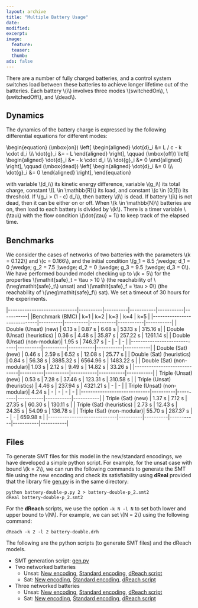 ```yaml
---
layout: archive
title: "Multiple Battery Usage"
date:
modified:
excerpt:
image:
  feature:
  teaser:
  thumb:
ads: false
---
```


There are a number of fully charged batteries, and a control system 
switches load between these batteries to achieve longer lifetime
out of the batteries.
Each battery \\(i\\) involves three modes \\(switchedOn\\), \\(switchedOff\\), 
and \\(dead\\).

## Dynamics

The dynamics of the battery charge is expressed by the following differential equations 
for different modes:

\begin{equation}
(\mbox{on})
\left[
\begin{aligned}
\dot{d}_i &= L / c  - k \cdot d_i
\\\\\\
\dot{g}_i &= - L
\end{aligned}
\right],
\qquad
(\mbox{off})
\left[
\begin{aligned}
\dot{d}_i &= - k \cdot d_i
\\\\\\
\dot{g}_i &= 0
\end{aligned}
\right],
\qquad
(\mbox{dead})
\left[
\begin{aligned}
\dot{d}_i &= 0
\\\\\\
\dot{g}_i &= 0
\end{aligned}
\right],
\end{equation}


with variable \\(d_i\\) its kinetic energy difference,
variable \\(g_i\\) its total charge,
constant \\(L \in \mathbb{R}\\) its load,
and constant \\(c \in [0,1]\\) its threshold.
If \\(g_i > (1 - c) d_i\\),
then battery \\(i\\) is dead.
If battery \\(i\\) is not dead,
then it can be either on or off.
When \\(k \in \mathbb{N}\\) batteries are on, 
then load to each battery is divided by \\(k\\).
There is a timer variable \\(\tau\\)
with the flow condition \\(\dot{\tau} = 1\\)
to keep track of the elapsed time.



## Benchmarks

We consider the cases of networks of two batteries
with the parameters
\\(k = 0.122\\)
and
\\(c = 0.166\\),
and the initial condition \\(g_1 = 8.5 \;\wedge\; d_1 = 0 \;\wedge\; g_2 = 7.5 \;\wedge\; d_2 = 0 \;\wedge\; g_3 = 9.5 \;\wedge\; d_3 = 0\\).
We have performed bounded model checking up to \\(k = 5\\)
for the properties \\(\mathit{safe}_t = \tau > 10 \\) 
(the reachability of \\(\neg\mathit{safe}_t\\) unsat)
and \\(\mathit{safe}_f = \tau > 0\\)
(the reachability of \\(\neg\mathit{safe}_f\\) sat).
We set a timeout of 30 hours for the experiments.


|-----------------------------|----------|----------|-----------|-----------|-----------|
|Benchmark (BMC)              | k=1      | k=2      | k=3       | k=4       | k=5       |
|-----------------------------|----------|----------|-----------|-----------|-----------|
| Double (Unsat) (new)        | 0.13 s   | 0.87 s   | 6.68 s    |   53.13 s |   315.16 s|
| Double (Unsat) (heuristics) | 0.36 s   | 4.48 s   | 35.87 s   |  257.22 s |  1261.14 s|
| Double (Unsat) (non-modular)| 1.95 s   | 746.37 s | -         |  -        |  -        |
|-----------------------------|----------|----------|-----------|-----------|-----------|
| Double (Sat)   (new)        | 0.46 s   | 2.59 s   |    6.52 s |   12.08 s |   25.77 s |
| Double (Sat)   (heuristics) | 0.84 s   | 56.38 s  | 3885.32 s | 6564.96 s | 1483.22 s |
| Double (Sat)   (non-modular)| 1.03 s   | 2.12 s   |    9.49 s |   14.82 s |   33.26 s |
|-----------------------------|----------|----------|-----------|-----------|-----------|
| Triple (Unsat) (new)        | 0.53 s   |   7.28 s |   37.46 s |  123.31 s |  310.58 s |
| Triple (Unsat) (heuristics) | 4.46 s   | 237.94 s | 4321.21 s | -         | -         |
| Triple (Unsat) (non-modular)| 4.24 s   | -        | -         | -         | -         |
|-----------------------------|----------|----------|-----------|-----------|-----------|
| Triple (Sat)   (new)        |  1.37 s  |  7.12 s  | 27.35 s   |  60.30 s  | 130.11 s  |
| Triple (Sat)   (heuristics) |  2.73 s  |  12.43 s | 24.35 s   |  54.09 s  | 136.78 s  |
| Triple (Sat)   (non-modular)| 55.70 s  | 287.37 s | -         | -         | 659.98 s  |
|-----------------------------|----------|----------|-----------|-----------|-----------|


## Files

To generate SMT files for this model in the new/standard encodings, we have developed a simple python script.
For example, 
for the unsat case with bound \\(k = 2\\),
we can run the following commands to generate the SMT file using the new encoding and check its satisfiability using **dReal**
provided that the library file [gen.py](../gen.py) is in the same directory:

```
python battery-double-p.py 2 > battery-double-p_2.smt2
dReal battery-double-p_2.smt2
```

For the **dReach** scripts, we use the option  `-k N -l N` to set both lower and upper bound to \\(N\\).
For example, we can set \\(N = 2\\) using the following command:

```
dReach -k 2 -l 2 battery-double.drh
```

The following are the python scripts (to generate SMT files) and the dReach models.


* SMT generation script: [gen.py](../gen.py)
* Two networked batteries 
    * Unsat:  [New encoding](battery-double-p.py),
              [Standard encoding](battery-double.py), 
              [dReach script](battery-double.drh)
    * Sat:    [New encoding](battery-double-p-sat.py),
              [Standard encoding](battery-double-sat.py), 
              [dReach script](battery-double-sat.drh)
* Three networked batteries
    * Unsat:  [New encoding](battery-triple-p.py),
              [Standard encoding](battery-triple.py), 
              [dReach script](battery-triple.drh)
    * Sat:    [New encoding](battery-triple-p-sat.py),
              [Standard encoding](battery-triple-sat.py), 
              [dReach script](battery-triple-sat.drh)

